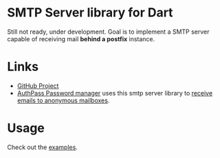 # SMTP Server library for Dart

Still not ready, under development. Goal is to implement a SMTP server
capable of receiving mail **behind a postfix** instance.

# Links

* [GitHub Project](https://github.com/authpass/smtpd.dart)
* [AuthPass Password manager](https://github.com/authpass/authpass) uses this smtp server library to [receive emails to anonymous mailboxes](https://authpass.app/docs/authpass-cloud/).

# Usage

Check out the [examples](example/smtpd_example.dart).
